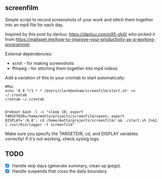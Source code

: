 ## screenfilm

Simple script to record screenshots of your work and stitch them together into an mp4 file for each day.

Inspired by this post by danluu: https://danluu.com/p95-skill/ who picked it from https://malisper.me/how-to-improve-your-productivity-as-a-working-programmer

External dependencies:
- scrot - for making screenshots
- ffmpeg - for stitching them together into mp4 videos

Add a variation of this to your crontab to start automatically:

```
#Mac
echo '0 0 */1 * * /Users/clarkbenham/screenfilm/start.sh' >> ~/.crontab
crontab ~/.crontab


@reboot bash -l -c "sleep 10; export TARGETDIR=/home/matto/projects/screenfilm/saves; export DISPLAY=':0.0'; cd /home/matto/projects/screenfilm/ && ./start.sh 2>&1 | /usr/bin/logger -t screenfilm"
```

Make sure you specify the TARGETDIR, cd, and DISPLAY variables correctly! If it's not working, check syslog logs.

## TODO

- [x] Handle skip days (generate summary, clean up jpegs).
- [x] Handle suspends that cross the daily boundary.
